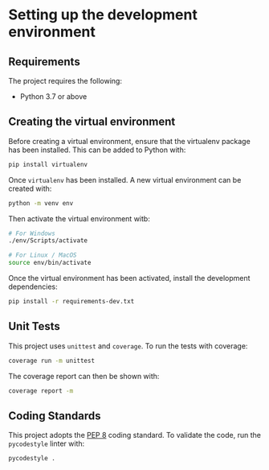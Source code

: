 # Setting up the development environment

## Requirements

The project requires the following:

* Python 3.7 or above

## Creating the virtual environment

Before creating a virtual environment, ensure that the virtualenv package has been installed. This can be added to Python with:

```bash
pip install virtualenv
```

Once `virtualenv` has been installed. A new virtual environment can be created with:

```bash
python -m venv env
```

Then activate the virtual environment witb:

```bash
# For Windows
./env/Scripts/activate

# For Linux / MacOS
source env/bin/activate
```

Once the virtual environment has been activated, install the development dependencies:

```bash
pip install -r requirements-dev.txt
```

## Unit Tests

This project uses `unittest` and `coverage`. To run the tests with coverage:

```bash
coverage run -m unittest
```

The coverage report can then be shown with:

```bash
coverage report -m
```

## Coding Standards

This project adopts the [PEP 8](https://www.python.org/dev/peps/pep-0008/) coding standard. To validate the code, run the `pycodestyle` linter with:

```bash
pycodestyle .
```
